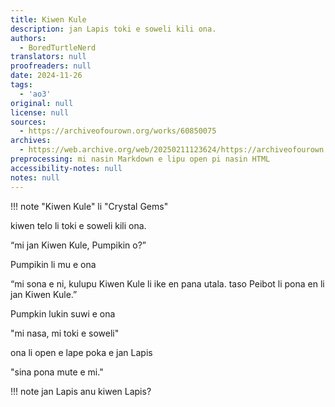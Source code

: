 ```yaml
---
title: Kiwen Kule
description: jan Lapis toki e soweli kili ona.
authors:
  - BoredTurtleNerd
translators: null
proofreaders: null
date: 2024-11-26
tags:
  - 'ao3'
original: null
license: null
sources:
  - https://archiveofourown.org/works/60850075
archives:
  - https://web.archive.org/web/20250211123624/https://archiveofourown.org/works/60850075
preprocessing: mi nasin Markdown e lipu open pi nasin HTML
accessibility-notes: null
notes: null
---
```


!!! note
    "Kiwen Kule" li "Crystal Gems"

kiwen telo li toki e soweli kili ona.

“mi jan Kiwen Kule, Pumpikin o?”

Pumpikin li mu e ona

“mi sona e ni, kulupu Kiwen Kule li ike en pana utala. taso Peibot li pona en li jan Kiwen Kule.”

Pumpkin lukin suwi e ona

"mi nasa, mi toki e soweli"

ona li open e lape poka e jan Lapis

"sina pona mute e mi."

!!! note
    jan Lapis anu kiwen Lapis?